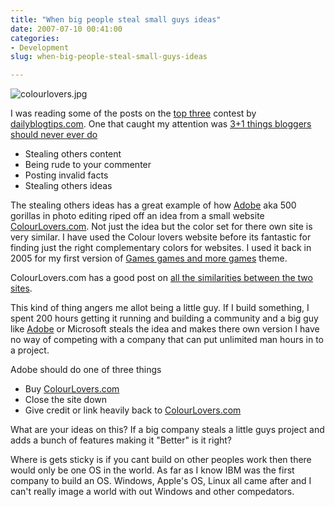 ```yaml
---
title: "When big people steal small guys ideas"
date: 2007-07-10 00:41:00
categories:
- Development
slug: when-big-people-steal-small-guys-ideas

---
```


<img src="/public/uploads/2007/07/colourlovers.jpg" alt="colourlovers.jpg" />

I was reading some of the posts on the <a href="http://www.dailyblogtips.com/blog-project-three-final-list/">top three</a> contest by <a href="http://www.dailyblogtips.com/blog-project-three-final-list/">dailyblogtips.com</a>.
One that caught my attention was  <a href="http://www.clazh.com/31-things-bloggers-should-never-ever-do/">3+1 things bloggers should never ever do
</a>
<ul>
	<li>Stealing others content</li>
	<li>Being rude to your commenter</li>
	<li>Posting invalid facts</li>
	<li>Stealing others ideas</li>
</ul>
The stealing others ideas has a great example of how <a href="http://www.adobe.com/">Adobe</a> aka 500 gorillas in photo editing riped off an idea from a small website <a href="http://www.colourlovers.com/blog/2007/07/06/for-the-record-adobe-kuler-vs-colourlovers/">ColourLovers.com</a>. Not just the idea but the color set for there own site is very similar.
I have used the Colour lovers website before its fantastic for finding just the right complementary colors for websites. I used it back in 2005 for my first version of <a href="http://www.abluestar.com/games/">Games games and more games</a> theme.

ColourLovers.com has a good post on <a href="http://www.colourlovers.com/blog/2007/07/06/for-the-record-adobe-kuler-vs-colourlovers/">all the similarities between the two sites</a>.

This kind of thing angers me allot being a little guy. If I build something, I spent 200 hours getting it running and building a community and a big guy like <a href="http://www.adobe.com/">Adobe</a> or Microsoft steals the idea and makes there own version I have no way of competing with a company that can put unlimited man hours in to a project.

Adobe should do one of three things
<ul>
	<li>Buy <a href="http://www.colourlovers.com/blog/2007/07/06/for-the-record-adobe-kuler-vs-colourlovers/">ColourLovers.com</a></li>
	<li>Close the site down</li>
	<li>Give credit or link heavily back to <a href="http://www.colourlovers.com/blog/2007/07/06/for-the-record-adobe-kuler-vs-colourlovers/">ColourLovers.com</a></li>
</ul>
What are your ideas on this?
If a big company steals a little guys project and adds a bunch of features making it "Better" is it right?

Where is gets sticky is if you cant build on other peoples work then there would only be one OS in the world. As far as I know IBM was the first company to build an OS. Windows, Apple's OS, Linux all came after and I can't really image a world with out Windows and other compedators.
